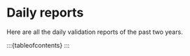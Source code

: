 # Daily reports

Here are all the daily validation reports of the past two years.

:::{tableofcontents}
:::
